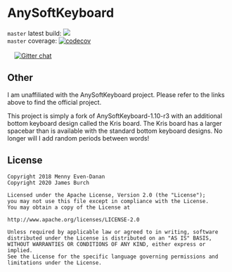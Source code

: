 AnySoftKeyboard
====================
`master` latest build: ![](https://github.com/AnySoftKeyboard/AnySoftKeyboard/workflows/AnySoftKeyboard/badge.svg?event=push&branch=master)<br/>
`master` coverage: [![codecov](https://codecov.io/gh/AnySoftKeyboard/AnySoftKeyboard/branch/master/graph/badge.svg)](https://codecov.io/gh/AnySoftKeyboard/AnySoftKeyboard)<br/>
<br/>
&nbsp;&nbsp;&nbsp;&nbsp;[![Gitter chat](https://badges.gitter.im/AnySoftKeyboard/gitter.png)](https://gitter.im/AnySoftKeyboard)

Other
-------
I am unaffiliated with the AnySoftKeyboard project. Please refer to the links above to find the official project.

This project is simply a fork of AnySoftKeyboard-1.10-r3 with an additional bottom keyboard design called the Kris board. The Kris board has a larger spacebar than is available with the standard bottom keyboard designs. No longer will I add random periods between words!

License
-------

    Copyright 2018 Menny Even-Danan
    Copyright 2020 James Burch
    
    Licensed under the Apache License, Version 2.0 (the "License");
    you may not use this file except in compliance with the License.
    You may obtain a copy of the License at
    
    http://www.apache.org/licenses/LICENSE-2.0
    
    Unless required by applicable law or agreed to in writing, software
    distributed under the License is distributed on an "AS IS" BASIS,
    WITHOUT WARRANTIES OR CONDITIONS OF ANY KIND, either express or implied.
    See the License for the specific language governing permissions and
    limitations under the License.
    
